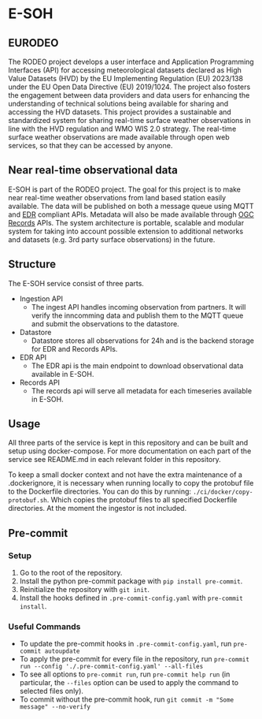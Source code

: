 # E-SOH
## EURODEO
The RODEO project develops a user interface and Application Programming Interfaces (API) for accessing meteorological datasets declared as High Value Datasets (HVD) by the EU Implementing Regulation (EU) 2023/138 under the EU Open Data Directive (EU) 2019/1024. The project also fosters the engagement between data providers and data users for enhancing the understanding of technical solutions being available for sharing and accessing the HVD datasets.
This project provides a sustainable and standardized system for sharing real-time surface weather observations in line with the HVD regulation and WMO WIS 2.0 strategy. The real-time surface weather observations are made available through open web services, so that they can be accessed by anyone.
## Near real-time observational data
E-SOH is part of the RODEO project. The goal for this project is to make near real-time weather observations from land based station easily available. The data will be published on both a message queue using MQTT and [EDR](https://ogcapi.ogc.org/edr/) compliant APIs. Metadata will also be made available through [OGC Records](https://ogcapi.ogc.org/records/) APIs. The system architecture is portable, scalable and modular system for taking into account possible extension to additional networks and datasets (e.g. 3rd party surface observations) in the future.
## Structure
The E-SOH service consist of three parts.
  * Ingestion API
	- The ingest API handles incoming observation from partners. It will verify the inncomming data and publish them to the MQTT queue and submit the observations to the datastore.
  * Datastore
    - Datastore stores all observations for 24h and is the backend storage for EDR and Records APIs.
  * EDR API
    - The EDR api is the main endpoint to download observational data available in E-SOH.
   * Records API
      - The records api will serve all metadata for each timeseries available in E-SOH.

## Usage
All three parts of the service is kept in this repository and can be built and setup using docker-compose. For more documentation on each part of the service see README.md in each relevant folder in this repository.

To keep a small docker context and not have the extra maintenance of a .dockerignore, it is necessary when running locally to copy the protobuf file to the Dockerfile directories. You can do this by running: `./ci/docker/copy-protobuf.sh`. Which copies the protobuf files to all specified Dockerfile directories. At the moment the ingestor is not included.

## Pre-commit

### Setup

1. Go to the root of the repository.
2. Install the python pre-commit package with `pip install pre-commit`.
3. Reinitialize the repository with `git init`.
4. Install the hooks defined in `.pre-commit-config.yaml` with `pre-commit install`.

### Useful Commands

- To update the pre-commit hooks in `.pre-commit-config.yaml`, run `pre-commit autoupdate`
- To apply the pre-commit for every file in the repository, run `pre-commit run --config './.pre-commit-config.yaml' --all-files`
- To see all options to `pre-commit run`, run `pre-commit help run` (in particular, the `--files` option can be used to apply the command to selected files only).
- To commit without the pre-commit hook, run `git commit -m "Some message" --no-verify`
